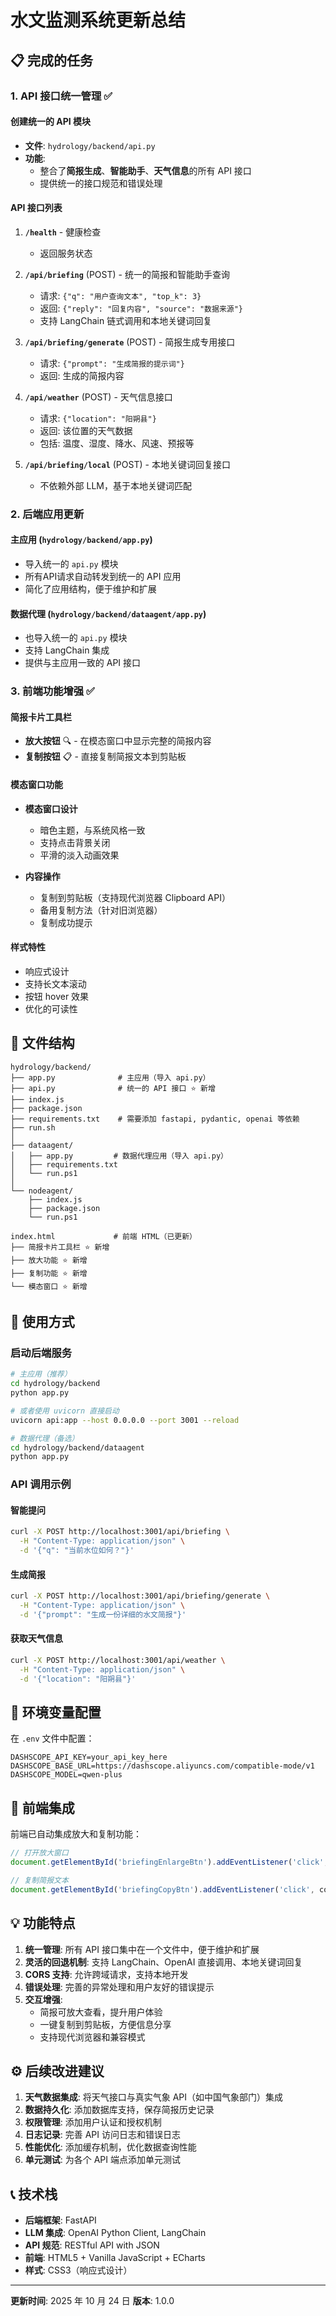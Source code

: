 # 水文监测系统更新总结

## 📋 完成的任务

### 1. API 接口统一管理 ✅

#### 创建统一的 API 模块
- **文件**: `hydrology/backend/api.py`
- **功能**:
  - 整合了**简报生成**、**智能助手**、**天气信息**的所有 API 接口
  - 提供统一的接口规范和错误处理

#### API 接口列表
1. **`/health`** - 健康检查
   - 返回服务状态

2. **`/api/briefing`** (POST) - 统一的简报和智能助手查询
   - 请求: `{"q": "用户查询文本", "top_k": 3}`
   - 返回: `{"reply": "回复内容", "source": "数据来源"}`
   - 支持 LangChain 链式调用和本地关键词回复

3. **`/api/briefing/generate`** (POST) - 简报生成专用接口
   - 请求: `{"prompt": "生成简报的提示词"}`
   - 返回: 生成的简报内容

4. **`/api/weather`** (POST) - 天气信息接口
   - 请求: `{"location": "阳朔县"}`
   - 返回: 该位置的天气数据
   - 包括: 温度、湿度、降水、风速、预报等

5. **`/api/briefing/local`** (POST) - 本地关键词回复接口
   - 不依赖外部 LLM，基于本地关键词匹配

### 2. 后端应用更新

#### 主应用 (`hydrology/backend/app.py`)
- 导入统一的 `api.py` 模块
- 所有API请求自动转发到统一的 API 应用
- 简化了应用结构，便于维护和扩展

#### 数据代理 (`hydrology/backend/dataagent/app.py`)
- 也导入统一的 `api.py` 模块
- 支持 LangChain 集成
- 提供与主应用一致的 API 接口

### 3. 前端功能增强 ✅

#### 简报卡片工具栏
- **放大按钮** 🔍 - 在模态窗口中显示完整的简报内容
- **复制按钮** 📋 - 直接复制简报文本到剪贴板

#### 模态窗口功能
- **模态窗口设计**
  - 暗色主题，与系统风格一致
  - 支持点击背景关闭
  - 平滑的淡入动画效果

- **内容操作**
  - 复制到剪贴板（支持现代浏览器 Clipboard API）
  - 备用复制方法（针对旧浏览器）
  - 复制成功提示

#### 样式特性
- 响应式设计
- 支持长文本滚动
- 按钮 hover 效果
- 优化的可读性

## 📂 文件结构

```
hydrology/backend/
├── app.py              # 主应用（导入 api.py）
├── api.py              # 统一的 API 接口 ⭐ 新增
├── index.js
├── package.json
├── requirements.txt    # 需要添加 fastapi, pydantic, openai 等依赖
├── run.sh
│
├── dataagent/
│   ├── app.py         # 数据代理应用（导入 api.py）
│   ├── requirements.txt
│   └── run.ps1
│
└── nodeagent/
    ├── index.js
    ├── package.json
    └── run.ps1

index.html             # 前端 HTML（已更新）
├── 简报卡片工具栏 ⭐ 新增
├── 放大功能 ⭐ 新增
├── 复制功能 ⭐ 新增
└── 模态窗口 ⭐ 新增
```

## 🚀 使用方式

### 启动后端服务

```bash
# 主应用（推荐）
cd hydrology/backend
python app.py

# 或者使用 uvicorn 直接启动
uvicorn api:app --host 0.0.0.0 --port 3001 --reload

# 数据代理（备选）
cd hydrology/backend/dataagent
python app.py
```

### API 调用示例

#### 智能提问
```bash
curl -X POST http://localhost:3001/api/briefing \
  -H "Content-Type: application/json" \
  -d '{"q": "当前水位如何？"}'
```

#### 生成简报
```bash
curl -X POST http://localhost:3001/api/briefing/generate \
  -H "Content-Type: application/json" \
  -d '{"prompt": "生成一份详细的水文简报"}'
```

#### 获取天气信息
```bash
curl -X POST http://localhost:3001/api/weather \
  -H "Content-Type: application/json" \
  -d '{"location": "阳朔县"}'
```

## 🔧 环境变量配置

在 `.env` 文件中配置：

```env
DASHSCOPE_API_KEY=your_api_key_here
DASHSCOPE_BASE_URL=https://dashscope.aliyuncs.com/compatible-mode/v1
DASHSCOPE_MODEL=qwen-plus
```

## 📝 前端集成

前端已自动集成放大和复制功能：

```javascript
// 打开放大窗口
document.getElementById('briefingEnlargeBtn').addEventListener('click', openBriefingModal);

// 复制简报文本
document.getElementById('briefingCopyBtn').addEventListener('click', copyBriefingText);
```

## 💡 功能特点

1. **统一管理**: 所有 API 接口集中在一个文件中，便于维护和扩展
2. **灵活的回退机制**: 支持 LangChain、OpenAI 直接调用、本地关键词回复
3. **CORS 支持**: 允许跨域请求，支持本地开发
4. **错误处理**: 完善的异常处理和用户友好的错误提示
5. **交互增强**: 
   - 简报可放大查看，提升用户体验
   - 一键复制到剪贴板，方便信息分享
   - 支持现代浏览器和兼容模式

## ⚙️ 后续改进建议

1. **天气数据集成**: 将天气接口与真实气象 API（如中国气象部门）集成
2. **数据持久化**: 添加数据库支持，保存简报历史记录
3. **权限管理**: 添加用户认证和授权机制
4. **日志记录**: 完善 API 访问日志和错误日志
5. **性能优化**: 添加缓存机制，优化数据查询性能
6. **单元测试**: 为各个 API 端点添加单元测试

## 📞 技术栈

- **后端框架**: FastAPI
- **LLM 集成**: OpenAI Python Client, LangChain
- **API 规范**: RESTful API with JSON
- **前端**: HTML5 + Vanilla JavaScript + ECharts
- **样式**: CSS3（响应式设计）

---

**更新时间**: 2025 年 10 月 24 日
**版本**: 1.0.0
